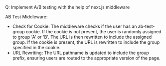 Q: Implement A/B testing with the help of next.js middleware

AB Test Middleware:

* Check for Cookie: The middleware checks if the user has an ab-test-group cookie. If the cookie is not present, the user is randomly assigned to group 'A' or 'B'. The URL is then rewritten to include the assigned group.
  If the cookie is present, the URL is rewritten to include the group specified in the cookie.
* URL Rewriting: The URL pathname is updated to include the group prefix, ensuring users are routed to the appropriate version of the page.
